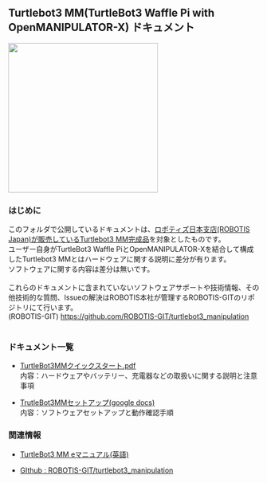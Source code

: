 ## Turtlebot3 MM(TurtleBot3 Waffle Pi with OpenMANIPULATOR-X)  ドキュメント

<img src="https://user-images.githubusercontent.com/5852451/146735004-88e3ced1-a477-4ee4-9349-9a2d312850f0.png" width="300">

### はじめに
このフォルダで公開しているドキュメントは、[ロボティズ日本支店(ROBOTIS Japan)が販売しているTurtlebot3 MM完成品](https://e-shop.robotis.co.jp/product.php?id=318)を対象としたものです。<br>
ユーザー自身がTurtleBot3 Waffle PiとOpenMANIPULATOR-Xを結合して構成したTurtlebot3 MMとはハードウェアに関する説明に差分が有ります。<br>
ソフトウェアに関する内容は差分は無いです。<br>
<br>
これらのドキュメントに含まれていないソフトウェアサポートや技術情報、その他技術的な質問、Issueの解決はROBOTIS本社が管理するROBOTIS-GITのリポジトリにて行います。<br>
(ROBOTIS-GIT) https://github.com/ROBOTIS-GIT/turtlebot3_manipulation<br>
<br>

### ドキュメント一覧
- [TurtleBot3MMクイックスタート.pdf](https://github.com/ROBOTIS-JAPAN-GIT/robotis_japan_docs/blob/master/turtlebot3/turtlebot3mm/TurtleBot3MM%E3%81%AE%E5%8F%96%E3%82%8A%E6%89%B1%E3%81%84%E3%81%AB%E3%81%A4%E3%81%84%E3%81%A6(%E3%82%AF%E3%82%A4%E3%83%83%E3%82%AF%E3%82%B9%E3%82%BF%E3%83%BC%E3%83%88).pdf)<br>
内容：ハードウェアやバッテリー、充電器などの取扱いに関する説明と注意事項

- [TrutleBot3MMセットアップ(google docs)](https://docs.google.com/document/d/1JL5fOms5Y5ZEeEQvWLYNF7SdCFxHs4aZHN9zpNv3feE/edit?usp=sharing)<br>
内容：ソフトウェアセットアップと動作確認手順  

### 関連情報
- [TurtleBot3 MM eマニュアル(英語)](https://emanual.robotis.com/docs/en/platform/turtlebot3/manipulation/#manipulation)

- [GIthub : ROBOTIS-GIT/turtlebot3_manipulation](https://github.com/ROBOTIS-GIT/turtlebot3_manipulation)





